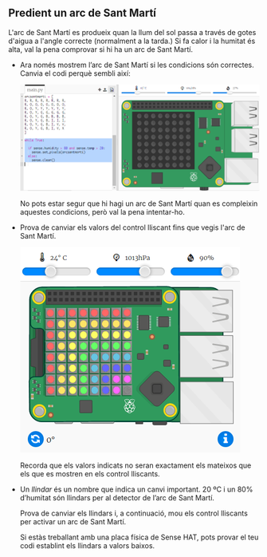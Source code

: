 ## Predient un arc de Sant Martí

L'arc de Sant Martí es produeix quan la llum del sol passa a través de gotes d'aigua a l'angle correcte (normalment a la tarda.) Si fa calor i la humitat és alta, val la pena comprovar si hi ha un arc de Sant Martí.

+ Ara només mostrem l’arc de Sant Martí si les condicions són correctes. Canvia el codi perquè sembli així:
    
    ![captura de pantalla](images/rainbow-check.png)
    
    No pots estar segur que hi hagi un arc de Sant Martí quan es compleixin aquestes condicions, però val la pena intentar-ho.

+ Prova de canviar els valors del control lliscant fins que vegis l'arc de Sant Martí.
    
    ![captura de pantalla](images/rainbow-trigger.png)
    
    Recorda que els valors indicats no seran exactament els mateixos que els que es mostren en els control lliscants.

+ Un *llindar* és un nombre que indica un canvi important. 20 ºC i un 80% d’humitat són llindars per al detector de l’arc de Sant Martí.
    
    Prova de canviar els llindars i, a continuació, mou els control lliscants per activar un arc de Sant Martí.
    
    Si estàs treballant amb una placa física de Sense HAT, pots provar el teu codi establint els llindars a valors baixos.